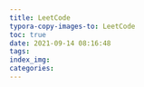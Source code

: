 ```yaml
---
title: LeetCode
typora-copy-images-to: LeetCode
toc: true
date: 2021-09-14 08:16:48
tags:
index_img:
categories:
---
```

